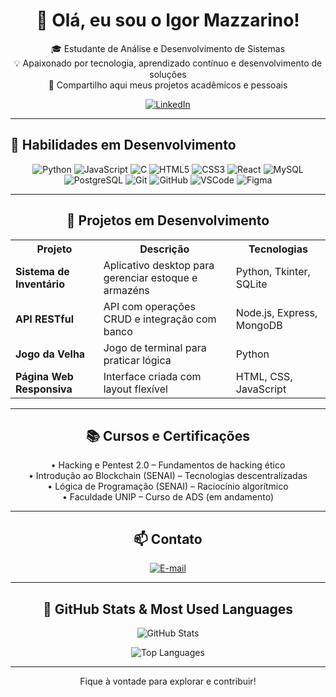 <h1 align="center">👋 Olá, eu sou o Igor Mazzarino!</h1>

<p align="center">
  🎓 Estudante de Análise e Desenvolvimento de Sistemas <br>
  💡 Apaixonado por tecnologia, aprendizado contínuo e desenvolvimento de soluções <br>
  📌 Compartilho aqui meus projetos acadêmicos e pessoais
</p>

<p align="center">
  <a href="https://www.linkedin.com/in/igor-mazzarino-2b9666299/">
    <img src="https://img.shields.io/badge/LinkedIn-0077B5?style=for-the-badge&logo=linkedin&logoColor=white" alt="LinkedIn">
  </a>
</p>

---

## 🚀 Habilidades em Desenvolvimento

<p align="center">
  <img src="https://img.shields.io/badge/Python-3776AB?style=for-the-badge&logo=python&logoColor=white" alt="Python"/>
  <img src="https://img.shields.io/badge/JavaScript-F7DF1E?style=for-the-badge&logo=javascript&logoColor=black" alt="JavaScript"/>
  <img src="https://img.shields.io/badge/C-00599C?style=for-the-badge&logo=c&logoColor=white" alt="C"/>
  <img src="https://img.shields.io/badge/HTML5-E34F26?style=for-the-badge&logo=html5&logoColor=white" alt="HTML5"/>
  <img src="https://img.shields.io/badge/CSS3-1572B6?style=for-the-badge&logo=css3&logoColor=white" alt="CSS3"/>
  <img src="https://img.shields.io/badge/React-20232A?style=for-the-badge&logo=react&logoColor=61DAFB" alt="React"/>
  <img src="https://img.shields.io/badge/MySQL-4479A1?style=for-the-badge&logo=mysql&logoColor=white" alt="MySQL"/>
  <img src="https://img.shields.io/badge/PostgreSQL-336791?style=for-the-badge&logo=postgresql&logoColor=white" alt="PostgreSQL"/>
  <img src="https://img.shields.io/badge/Git-F05032?style=for-the-badge&logo=git&logoColor=white" alt="Git"/>
  <img src="https://img.shields.io/badge/GitHub-181717?style=for-the-badge&logo=github&logoColor=white" alt="GitHub"/>
  <img src="https://img.shields.io/badge/VS%20Code-007ACC?style=for-the-badge&logo=visual-studio-code&logoColor=white" alt="VSCode"/>
  <img src="https://img.shields.io/badge/Figma-F24E1E?style=for-the-badge&logo=figma&logoColor=white" alt="Figma"/>
</p>

---

<h2 align="center">📂 Projetos em Desenvolvimento</h2>

<p align="center">
<table align="center">
  <tr>
    <th>Projeto</th>
    <th>Descrição</th>
    <th>Tecnologias</th>
  </tr>
  <tr>
    <td><strong>Sistema de Inventário</strong></td>
    <td>Aplicativo desktop para gerenciar estoque e armazéns</td>
    <td>Python, Tkinter, SQLite</td>
  </tr>
  <tr>
    <td><strong>API RESTful</strong></td>
    <td>API com operações CRUD e integração com banco</td>
    <td>Node.js, Express, MongoDB</td>
  </tr>
  <tr>
    <td><strong>Jogo da Velha</strong></td>
    <td>Jogo de terminal para praticar lógica</td>
    <td>Python</td>
  </tr>
  <tr>
    <td><strong>Página Web Responsiva</strong></td>
    <td>Interface criada com layout flexível</td>
    <td>HTML, CSS, JavaScript</td>
  </tr>
</table>
</p>

---

<h2 align="center">📚 Cursos e Certificações</h2>

<p align="center">
  • Hacking e Pentest 2.0 – Fundamentos de hacking ético <br>
  • Introdução ao Blockchain (SENAI) – Tecnologias descentralizadas <br>
  • Lógica de Programação (SENAI) – Raciocínio algorítmico <br>
  • Faculdade UNIP – Curso de ADS (em andamento)
</p>

---

<h2 align="center">📫 Contato</h2>

<p align="center">
  <a href="mailto:igorferreira051005@gmail.com">
    <img src="https://img.shields.io/badge/Email-D14836?style=for-the-badge&logo=gmail&logoColor=white" alt="E-mail" />
  </a>
</p>

---

<h2 align="center">📌 GitHub Stats & Most Used Languages</h2>

<p align="center">
  <img src="https://github-readme-stats.vercel.app/api?username=mazzarindev&show_icons=true&theme=github_dark&locale=en&hide=issues" alt="GitHub Stats" />
</p>

<p align="center">
  <img src="https://github-readme-stats.vercel.app/api/top-langs/?username=mazzarindev&layout=compact&theme=github_dark&locale=en" alt="Top Languages" />
</p>

---


<p align="center">
  Fique à vontade para explorar e contribuir!
</p>
